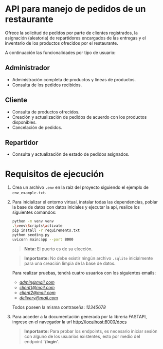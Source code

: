 # API para manejo de pedidos de un restaurante

Ofrece la solicitud de pedidos por parte de clientes registrados,
la asignación (aleatoria) de repartidores encargados de las entregas y 
el inventario de los productos ofrecidos por el restaurante.

A continuación las funcionalidades por tipo de usuario:

## Administrador

- Administración completa de productos y líneas de productos.
- Consulta de los pedidos recibidos.

## Cliente

- Consulta de productos ofrecidos.
- Creación y actualización de pedidos de acuerdo con los productos disponibles.
- Cancelación de pedidos.

## Repartidor

- Consulta y actualización de estado de pedidos asignados.


# Requisitos de ejecución

1. Crea un archivo `.env` en la raíz del proyecto siguiendo el ejemplo de `env_example.txt`.

2. Para inicializar el entorno virtual, instalar todas las dependencias, poblar la base de datos con datos iniciales y ejecutar la api, realice los siguientes comandos:

    ~~~bash
    python -m venv venv
    .\venv\Scripts\activate
    pip install -r requirements.txt
    python seeding.py
    uvicorn main:app --port 8000
    ~~~

    > **Nota:** El puerto es de su elección.

    > **Importante:** No debe existir ningún archivo `.sqlite` inicialmente para una creación limpia de la base de datos.

    Para realizar pruebas, tendrá cuatro usuarios con los siguientes emails:

    - *admin@mail.com*
    - *client1@mail.com*
    - *client2@mail.com*
    - *delivery@mail.com*

    Todos poseen la misma contraseña: *12345678*

3. Para acceder a la documentación generada por la librería FASTAPI, ingrese en el navegador la url [http://localhost:8000/docs](http://localhost:8000/docs)

    > **Importante:** Para probar los endpoints, es necesario iniciar sesión con alguno de los usuarios existentes, esto por medio del endpoint **'/login'**.
